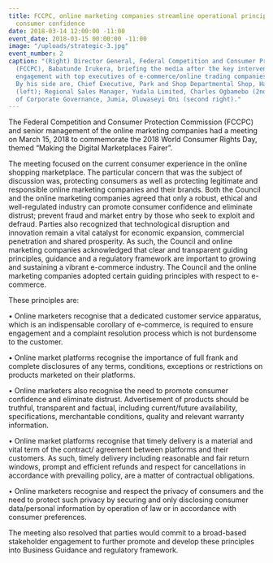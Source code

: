 ```yaml
---
title: FCCPC, online marketing companies streamline operational principles for enhanced
  consumer confidence
date: 2018-03-14 12:00:00 -11:00
event_date: 2018-03-15 00:00:00 -11:00
image: "/uploads/strategic-3.jpg"
event_number: 2
caption: "(Right) Director General, Federal Competition and Consumer Protection Commission
  (FCCPC), Babatunde Irukera, briefing the media after the key intervention strategic
  engagement with top executives of e-commerce/online trading companies in Nigeria.
  By his side are, Chief Executive, Park and Shop Departmental Shop, Haresh Keswani
  (left); Regional Sales Manager, Yudala Limited, Charles Ogbamebo (2nd left); Head
  of Corporate Governance, Jumia, Oluwaseyi Oni (second right)."
---
```


The Federal Competition and Consumer Protection Commission (FCCPC) and senior management of the online marketing companies had a meeting on March 15, 2018 to commemorate the 2018 World Consumer Rights Day, themed “Making the Digital Marketplaces Fairer”.

The meeting focused on the current consumer experience in the online shopping marketplace. The particular concern that was the subject of discussion was, protecting consumers as well as protecting legitimate and responsible online marketing companies and their brands. Both the Council and the online marketing companies agreed that only a robust, ethical and well-regulated industry can promote consumer confidence and eliminate distrust; prevent fraud and market entry by those who seek to exploit and defraud. Parties also recognized that technological disruption and innovation remain a vital catalyst for economic expansion, commercial penetration and shared prosperity. As such, the Council and online marketing companies acknowledged that clear and transparent guiding principles, guidance and a regulatory framework are important to growing and sustaining a vibrant e-commerce industry. The Council and the online marketing companies adopted certain guiding principles with respect to e-commerce.

These principles are:

•   Online marketers recognise that a dedicated customer service apparatus, which is an indispensable corollary of e-commerce, is required to ensure engagement and a complaint resolution process which is not burdensome to the customer.

•   Online market platforms recognise the importance of full frank and complete disclosures of any terms, conditions, exceptions or restrictions on products marketed on their platforms.

•   Online marketers also recognise the need to promote consumer confidence and eliminate distrust. Advertisement of products should be truthful, transparent and factual, including current/future availability, specifications, merchantable conditions, quality and relevant warranty information.

•   Online market platforms recognise that timely delivery is a material and vital term of the contract/ agreement between platforms and their customers. As such, timely delivery including reasonable and fair return windows, prompt and efficient refunds and respect for cancellations in accordance with prevailing policy, are a matter of contractual obligations.

•   Online marketers recognise and respect the privacy of consumers and the need to protect such privacy by securing and only disclosing consumer data/personal information by operation of law or in accordance with consumer preferences.

The meeting also resolved that parties would commit to a broad-based stakeholder engagement to further promote and develop these principles into Business Guidance and regulatory framework.